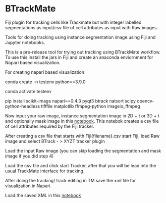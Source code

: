 # BTrackMate

Fiji plugin for tracking cells like Trackmate but with integer labelled segmentations as input/csv file of cell attributes as input with Raw images.




Tools for doing tracking using instance segmentation image using Fiji and Jupyter notebooks.

This is a pre-release tool for trying out tracking using BTrackMate workflow. To use this install the jars in Fiji and create an anaconda enviornment for Napari based visualization.

For creating napari based visualization:

conda create -n testenv python==3.9.0

conda activate testenv

pip install scikit-image napari==0.4.3 pyqt5 btrack natsort scipy opencv-python-headless tifffile matplotlib ffmpeg-python imageio_ffmpeg

Now input your raw image, instance segmentation image in 2D + t or 3D + t and optionally mask image in this [notebook](https://github.com/kapoorlab/BTrackMate/blob/main/PythonTools/BTrackMateLocalization.ipynb). This notebok creates a csv file of cell attributes required by the Fiji tracker.

After creating a csv file that starts with Fiji{filename}.csv start Fiji, load Raw image and select BTrack - > XYZT tracker plugin

Load the input Raw image (you can skip loading the segmentation and mask image if you did step 4)

Load the csv file and click start Tracker, after that you will be lead into the usual TrackMate interface for tracking.

After doing the tracking/ track editing in TM save the xml file for visualization in Napari.

Load the saved XML in this [notebook](https://github.com/kapoorlab/BTrackMate/blob/main/PythonTools/BTrackMateVisualization.ipynb)
